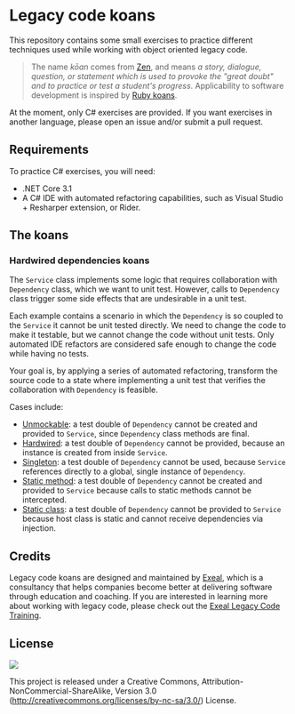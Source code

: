 # Legacy code koans

This repository contains some small exercises to practice different techniques used while working with object oriented legacy code.

> The name *kōan* comes from [Zen](https://en.wikipedia.org/wiki/Zen), and means *a story, dialogue, question, or statement which is used to provoke the "great doubt" and to practice or test a student's progress*. Applicability to software development is inspired by [Ruby koans](http://rubykoans.com/).

At the moment, only C# exercises are provided. If you want exercises in another language, please open an issue and/or submit a pull request.

## Requirements

To practice C# exercises, you will need:
- .NET Core 3.1
- A C# IDE with automated refactoring capabilities, such as Visual Studio + Resharper extension, or Rider.

## The koans
### Hardwired dependencies koans

The `Service` class implements some logic that requires collaboration with `Dependency` class, which we want to unit test. However, calls to `Dependency` class trigger some side effects that are undesirable in a unit test.
 
Each example contains a scenario in which the `Dependency` is so coupled to the `Service` it cannot be unit tested directly. We need to change the code to make it testable, but we cannot change the code without unit tests. Only automated IDE refactors are considered safe enough to change the code while having no tests.

Your goal is, by applying a series of automated refactoring, transform the source code to a state where implementing a unit test that verifies the collaboration with `Dependency` is feasible.

Cases include:
- [Unmockable](src/LegacyCodeKoans/Unmockable): a test double of `Dependency` cannot be created and provided to `Service`, since `Dependency` class methods are final.
- [Hardwired](src/LegacyCodeKoans/Hardwired): a test double of `Dependency` cannot be provided, because an instance is created from inside `Service`.
- [Singleton](src/LegacyCodeKoans/Singleton): a test double of `Dependency` cannot be used, because `Service` references directly to a global, single instance of `Dependency`.
- [Static method](src/LegacyCodeKoans/StaticMethod): a test double of `Dependency` cannot be created and provided to `Service` because calls to static methods cannot be intercepted.
- [Static class](src/LegacyCodeKoans/StaticClass): a test double of `Dependency` cannot be provided to `Service` because host class is static and cannot receive dependencies via injection.

## Credits

Legacy code koans are designed and maintained by [Exeal](https://twitter.com/exeal_es), which is a consultancy that helps companies become better at delivering software through education and coaching. If you are interested in learning more about working with legacy code, please check out the [Exeal Legacy Code Training](https://twitter.com/exeal_es).

## License

![](http://i.creativecommons.org/l/by-nc-sa/3.0/88x31.png)

This project is released under a Creative Commons,
Attribution-NonCommercial-ShareAlike, Version 3.0
(http://creativecommons.org/licenses/by-nc-sa/3.0/) License.